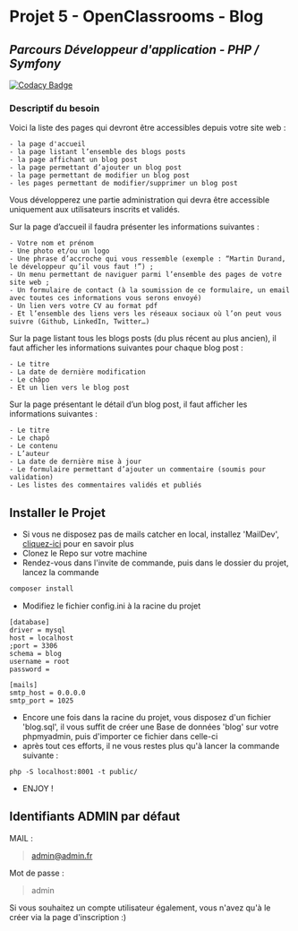 # Projet 5 - OpenClassrooms - Blog
## _Parcours Développeur d'application - PHP / Symfony_

[![Codacy Badge](https://app.codacy.com/project/badge/Grade/6d60a312bbcc45aab4ed61ef69019576)](https://www.codacy.com/gh/AxelVllR/Blog_P5_OC/dashboard?utm_source=github.com&amp;utm_medium=referral&amp;utm_content=AxelVllR/Blog_P5_OC&amp;utm_campaign=Badge_Grade)

### Descriptif du besoin
Voici la liste des pages qui devront être accessibles depuis votre site web :

    - la page d'accueil
    - la page listant l’ensemble des blogs posts
    - la page affichant un blog post
    - la page permettant d’ajouter un blog post
    - la page permettant de modifier un blog post
    - les pages permettant de modifier/supprimer un blog post

Vous développerez une partie administration qui devra être accessible uniquement aux utilisateurs inscrits et validés.

Sur la page d’accueil il faudra présenter les informations suivantes :

    - Votre nom et prénom
    - Une photo et/ou un logo
    - Une phrase d’accroche qui vous ressemble (exemple : “Martin Durand, le développeur qu’il vous faut !”) ;
    - Un menu permettant de naviguer parmi l’ensemble des pages de votre site web ;
    - Un formulaire de contact (à la soumission de ce formulaire, un email avec toutes ces informations vous serons envoyé)
    - Un lien vers votre CV au format pdf
    - Et l’ensemble des liens vers les réseaux sociaux où l’on peut vous suivre (Github, LinkedIn, Twitter…)

Sur la page listant tous les blogs posts (du plus récent au plus ancien), il faut afficher les informations suivantes pour chaque blog post :

    - Le titre
    - La date de dernière modification
    - Le châpo
    - Et un lien vers le blog post

Sur la page présentant le détail d’un blog post, il faut afficher les informations suivantes :

    - Le titre
    - Le chapô
    - Le contenu
    - L’auteur
    - La date de dernière mise à jour
    - Le formulaire permettant d’ajouter un commentaire (soumis pour validation)
    - Les listes des commentaires validés et publiés

## Installer le Projet

- Si vous ne disposez pas de mails catcher en local, installez 'MailDev', [cliquez-ici](https://grafikart.fr/tutoriels/maildev-tester-emails-595) pour en savoir plus 
- Clonez le Repo sur votre machine
- Rendez-vous dans l'invite de commande, puis dans le dossier du projet, lancez la commande
```sh
composer install
```
- Modifiez le fichier config.ini à la racine du projet
```
[database]
driver = mysql
host = localhost
;port = 3306
schema = blog
username = root
password =

[mails]
smtp_host = 0.0.0.0
smtp_port = 1025
```
- Encore une fois dans la racine du projet, vous disposez d'un fichier 'blog.sql', il vous suffit de créer une Base de données 'blog' sur votre phpmyadmin, puis d'importer ce fichier dans celle-ci
- après tout ces efforts, il ne vous restes plus qu'à lancer la commande suivante :
```
php -S localhost:8001 -t public/
```
- ENJOY !
 
## Identifiants ADMIN par défaut

MAIL :

> admin@admin.fr

Mot de passe :

> admin 

Si vous souhaitez un compte utilisateur également, vous n'avez qu'à le créer via la page d'inscription :)
